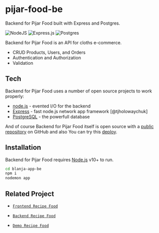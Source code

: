# pijar-food-be
Backend for Pijar Food built with Express and Postgres.

![NodeJS](https://img.shields.io/badge/node.js-6DA55F?style=for-the-badge&logo=node.js&logoColor=white) ![Express.js](https://img.shields.io/badge/express.js-%23404d59.svg?style=for-the-badge&logo=express&logoColor=%2361DAFB) ![Postgres](https://img.shields.io/badge/postgres-%23316192.svg?style=for-the-badge&logo=postgresql&logoColor=white)

Backend for Pijar Food is an API for cloths e-commerce.

- CRUD Products, Users, and Orders
- Authentication and Authorization
- Validation

## Tech
Backend for Pijar Food uses a number of open source projects to work properly:

- [node.js](https://nodejs.org/) - evented I/O for the backend
- [Express](https://expressjs.com/) - fast node.js network app framework [@tjholowaychuk]
- [PostgreSQL](https://www.postgresql.org/) - the powerfull database

And of course Backend for Pijar Food itself is open source with a [public repository](https://github.com/MuhammadSonySetiawan) on GitHub and also You can try this [deploy](https://).

## Installation

Backend for Pijar Food requires [Node.js](https://nodejs.org/) v10+ to run.

```sh
cd blanja-app-be
npm i
nodemon app
```
## Related Project

- [`Frontend Recipe Food`](https://github.com/MuhammadSonySetiawan/pijar-food-react)

- [`Backend Recipe Food`](https://github.com/MuhammadSonySetiawan/pijar-food-be)

- [`Demo Recipe Food`](https://easy-pink-walrus-garb.cyclic.app/)
